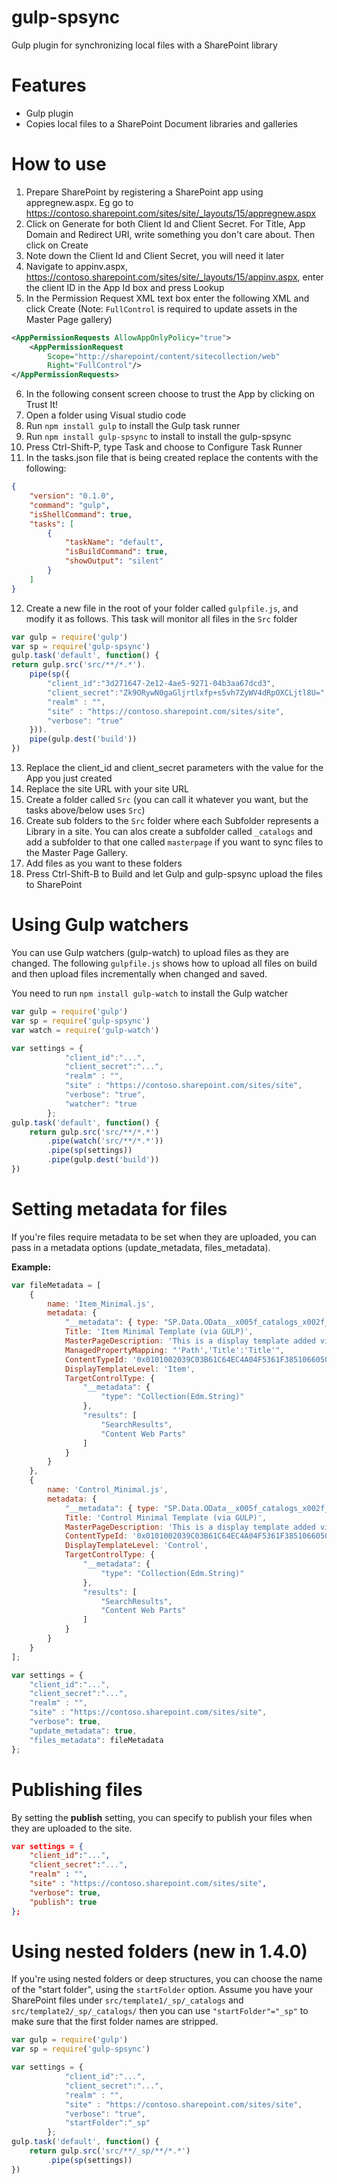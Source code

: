 # gulp-spsync
Gulp plugin for synchronizing local files with a SharePoint library

# Features
 
* Gulp plugin
* Copies local files to a SharePoint Document libraries and galleries

# How to use

1. Prepare SharePoint by registering a SharePoint app using appregnew.aspx. Eg go to https://contoso.sharepoint.com/sites/site/_layouts/15/appregnew.aspx
2. Click on Generate for both Client Id and Client Secret. For Title, App Domain and Redirect URI, write something you don't care about. Then click on Create
3. Note down the Client Id and Client Secret, you will need it later
4. Navigate to appinv.aspx, https://contoso.sharepoint.com/sites/site/_layouts/15/appinv.aspx, enter the client ID in the App Id box and press Lookup
5. In the Permission Request XML text box enter the following XML and click Create (Note: `FullControl` is required to update assets in the Master Page gallery)  
```xml
<AppPermissionRequests AllowAppOnlyPolicy="true">
    <AppPermissionRequest
        Scope="http://sharepoint/content/sitecollection/web"
        Right="FullControl"/>
</AppPermissionRequests>
```
6. In the following consent screen choose to trust the App by clicking on Trust It!
7. Open a folder using Visual studio code
8. Run `npm install gulp` to install the Gulp task runner
9. Run `npm install gulp-spsync` to install to install the gulp-spsync 
10. Press Ctrl-Shift-P, type Task and choose to Configure Task Runner
11. In the tasks.json file that is being created replace the contents with the following:
```json
{
    "version": "0.1.0",
    "command": "gulp",
    "isShellCommand": true,
    "tasks": [
        {
            "taskName": "default",
            "isBuildCommand": true,
            "showOutput": "silent"
        }
    ]
}	
```
12. Create a new file in the root of your folder called `gulpfile.js`, and modify it as follows. This task will monitor all files in the `Src` folder
```javascript
var gulp = require('gulp')
var sp = require('gulp-spsync')
gulp.task('default', function() {
return gulp.src('src/**/*.*').
    pipe(sp({
        "client_id":"3d271647-2e12-4ae5-9271-04b3aa67dcd3",
        "client_secret":"Zk9ORywN0gaGljrtlxfp+s5vh7ZyWV4dRpOXCLjtl8U=",
        "realm" : "",
        "site" : "https://contoso.sharepoint.com/sites/site",
        "verbose": "true"
    })).		
    pipe(gulp.dest('build'))
})
```
13. Replace the client_id and client_secret parameters with the value for the App you just created
14. Replace the site URL with your site URL
15. Create a folder called `Src` (you can call it whatever you want, but the tasks above/below uses `Src`)
16. Create sub folders to the `Src` folder where each Subfolder represents a Library in a site. You can alos create a subfolder called `_catalogs` and 
add a subfolder to that one called `masterpage` if you want to sync files to the Master Page Gallery.
17. Add files as you want to these folders
18. Press Ctrl-Shift-B to Build and let Gulp and gulp-spsync upload the files to SharePoint

# Using Gulp watchers

You can use Gulp watchers (gulp-watch) to upload files as they are changed. 
The following `gulpfile.js` shows how to upload all files on build and then upload files incrementally when changed and saved.

You need to run `npm install gulp-watch` to install the Gulp watcher

```javascript
var gulp = require('gulp')
var sp = require('gulp-spsync')
var watch = require('gulp-watch')

var settings = {
			"client_id":"...",
			"client_secret":"...",
			"realm" : "",
			"site" : "https://contoso.sharepoint.com/sites/site",
			"verbose": "true",
			"watcher": "true
		};
gulp.task('default', function() {
	return gulp.src('src/**/*.*')
		.pipe(watch('src/**/*.*'))
		.pipe(sp(settings))		
		.pipe(gulp.dest('build'))
})

```
# Setting metadata for files
If you're files require metadata to be set when they are uploaded, you can pass in a metadata options (update_metadata, files_metadata).

**Example:**
```javascript
var fileMetadata = [
    {
        name: 'Item_Minimal.js',
        metadata: {
            "__metadata": { type: "SP.Data.OData__x005f_catalogs_x002f_masterpageItem" },
            Title: 'Item Minimal Template (via GULP)',
            MasterPageDescription: 'This is a display template added via gulp.',
            ManagedPropertyMapping: "'Path','Title':'Title'",
            ContentTypeId: '0x0101002039C03B61C64EC4A04F5361F38510660500A0383064C59087438E649B7323C95AF6',
            DisplayTemplateLevel: 'Item',
            TargetControlType: {
                "__metadata": {
                    "type": "Collection(Edm.String)"
                },
                "results": [
                    "SearchResults",
                    "Content Web Parts"
                ]
            }
        }
    },
    {
        name: 'Control_Minimal.js',
        metadata: {
            "__metadata": { type: "SP.Data.OData__x005f_catalogs_x002f_masterpageItem" },
            Title: 'Control Minimal Template (via GULP)',
            MasterPageDescription: 'This is a display template added via gulp.',
            ContentTypeId: '0x0101002039C03B61C64EC4A04F5361F38510660500A0383064C59087438E649B7323C95AF6',
            DisplayTemplateLevel: 'Control',
            TargetControlType: {
                "__metadata": {
                    "type": "Collection(Edm.String)"
                },
                "results": [
                    "SearchResults",
                    "Content Web Parts"
                ]
            }
        }
    }
];

var settings = {
    "client_id":"...",
    "client_secret":"...",
    "realm" : "",
    "site" : "https://contoso.sharepoint.com/sites/site",
    "verbose": true,
    "update_metadata": true,
    "files_metadata": fileMetadata
};
```

# Publishing files
By setting the **publish** setting, you can specify to publish your files when they are uploaded to the site.

```json
var settings = {
    "client_id":"...",
    "client_secret":"...",
    "realm" : "",
    "site" : "https://contoso.sharepoint.com/sites/site",
    "verbose": true,
    "publish": true
};
```

# Using nested folders (new in 1.4.0)

If you're using nested folders or deep structures, you can choose the name of the "start folder", using the `startFolder` option. 
Assume you have your SharePoint files under `src/template1/_sp/_catalogs` and `src/template2/_sp/_catalogs/` then you can use `"startFolder"="_sp"` to make sure that the first folder names are stripped.

```javascript
var gulp = require('gulp')
var sp = require('gulp-spsync')

var settings = {
			"client_id":"...",
			"client_secret":"...",
			"realm" : "",
			"site" : "https://contoso.sharepoint.com/sites/site",
			"verbose": "true",
            "startFolder":"_sp"
		};
gulp.task('default', function() {
	return gulp.src('src/**/_sp/**/*.*')
		.pipe(sp(settings))		
})

```
